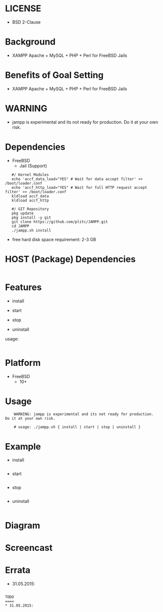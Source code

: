 
LICENSE
=======
* BSD 2-Clause

Background
==========
* XAMPP Apache + MySQL + PHP + Perl for FreeBSD Jails

Benefits of Goal Setting
========================
* XAMPP Apache + MySQL + PHP + Perl for FreeBSD Jails

WARNING
=======
* jampp is experimental and its not ready for production. Do it at your own risk.

Dependencies
============
* FreeBSD
   * Jail (Support)
```
   #/ Kernel Modules
   echo 'accf_data_load="YES" # Wait for data accept filter' >> /boot/loader.conf
   echo 'accf_http_load="YES" # Wait for full HTTP request accept filter' >> /boot/loader.conf
   kldload accf_data
   kldload accf_http

   #/ GIT Repository
   pkg update
   pkg install -y git
   git clone https://github.com/plitc/JAMPP.git
   cd JAMPP
   ./jampp.sh install
```

* free hard disk space requirement: 2-3 GB

HOST (Package) Dependencies
=================
```
```

Features
========
* install

* start

* stop

* uninstall

usage:
```
```

Platform
========
* FreeBSD
   * 10+

Usage
=====
```
    WARNING: jampp is experimental and its not ready for production. Do it at your own risk.

    # usage: ./jampp.sh { install | start | stop | uninstall }
```

Example
=======
* install
```
```

* start
```
```

* stop
```
```

* uninstall
```
```

Diagram
=======

Screencast
==========

Errata
======
* 31.05.2015:
```

TODO
====
* 31.05.2015:

